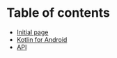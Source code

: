 # Table of contents

* [Initial page](README.md)
* [Kotlin for Android](kotlin-for-android.md)
* [API](api.md)

